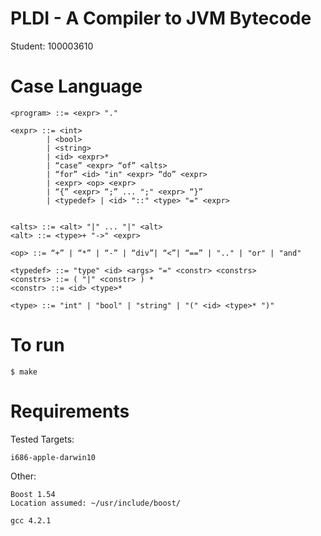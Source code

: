 # PLDI - A Compiler to JVM Bytecode

Student: 100003610

# Case Language

	<program> ::= <expr> "."

	<expr> ::= <int>
			| <bool> 
			| <string> 
			| <id> <expr>* 
			| “case” <expr> “of” <alts> 
			| “for” <id> "in" <expr> “do” <expr> 
			| <expr> <op> <expr> 
			| “{” <expr> “;” ... ";" <expr> “}” 
			| <typedef> | <id> "::" <type> "=" <expr>


	<alts> ::= <alt> "|" ... "|" <alt> 
	<alt> ::= <type>+ "->" <expr>

	<op> ::= “+” | “*” | “-” | “div”| “<”| “==” | ".." | "or" | "and"

	<typedef> ::= "type" <id> <args> "=" <constr> <constrs> 
	<constrs> ::= ( "|" <constr> ) * 
	<constr> ::= <id> <type>*

	<type> ::= "int" | "bool" | "string" | "(" <id> <type>* ")"

# To run

	$ make

# Requirements 

Tested Targets: 

	i686-apple-darwin10

Other:

	Boost 1.54
	Location assumed: ~/usr/include/boost/

	gcc 4.2.1

